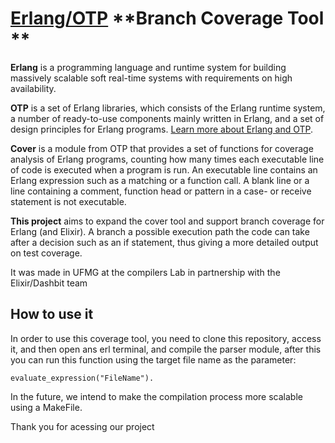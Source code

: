 # [Erlang/OTP](https://www.erlang.org) **Branch Coverage Tool **

**Erlang** is a programming language and runtime system for building massively scalable soft real-time systems with requirements on high availability.

**OTP** is a set of Erlang libraries, which consists of the Erlang runtime system, a number of ready-to-use components mainly written in Erlang, and a set of design principles for Erlang programs. [Learn more about Erlang and OTP](http://erlang.org/doc/system_architecture_intro/sys_arch_intro.html).

**Cover** is a module from OTP that provides a set of functions for coverage analysis of Erlang programs, counting how many times each executable line of code is executed when a program is run.
An executable line contains an Erlang expression such as a matching or a function call. A blank line or a line containing a comment, function head or pattern in a case- or receive statement is not executable.

**This project** aims to expand the cover tool and support branch coverage for Erlang (and Elixir). A branch a possible execution path the code can take after a decision such as an if statement, thus giving a more detailed output on test coverage.

It was made in UFMG at the compilers Lab in partnership with the Elixir/Dashbit team

## How to use it

In order to use this coverage tool, you need to clone this repository, access it, and then open ans erl terminal, and compile the parser module, after this you can run this function using the target file name as the parameter:

```c(parser).
evaluate_expression("FileName").
```

In the future, we intend to make the compilation process more scalable using a MakeFile.

Thank you for acessing our project
